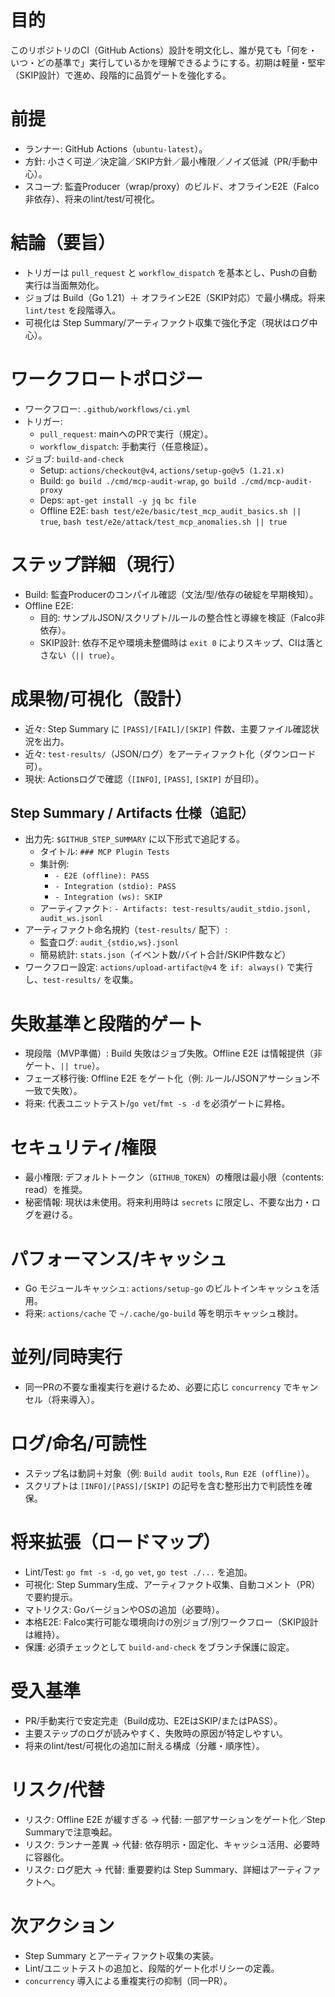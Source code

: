 # 目的

このリポジトリのCI（GitHub Actions）設計を明文化し、誰が見ても「何を・いつ・どの基準で」実行しているかを理解できるようにする。初期は軽量・堅牢（SKIP設計）で進め、段階的に品質ゲートを強化する。

# 前提

- ランナー: GitHub Actions（`ubuntu-latest`）。
- 方針: 小さく可逆／決定論／SKIP方針／最小権限／ノイズ低減（PR/手動中心）。
- スコープ: 監査Producer（wrap/proxy）のビルド、オフラインE2E（Falco非依存）、将来のlint/test/可視化。

# 結論（要旨）

- トリガーは `pull_request` と `workflow_dispatch` を基本とし、Pushの自動実行は当面無効化。
- ジョブは Build（Go 1.21）＋ オフラインE2E（SKIP対応）で最小構成。将来 `lint/test` を段階導入。
- 可視化は Step Summary/アーティファクト収集で強化予定（現状はログ中心）。

# ワークフロートポロジー

- ワークフロー: `.github/workflows/ci.yml`
- トリガー:
  - `pull_request`: mainへのPRで実行（規定）。
  - `workflow_dispatch`: 手動実行（任意検証）。
- ジョブ: `build-and-check`
  - Setup: `actions/checkout@v4`, `actions/setup-go@v5 (1.21.x)`
  - Build: `go build ./cmd/mcp-audit-wrap`, `go build ./cmd/mcp-audit-proxy`
  - Deps: `apt-get install -y jq bc file`
  - Offline E2E: `bash test/e2e/basic/test_mcp_audit_basics.sh || true`, `bash test/e2e/attack/test_mcp_anomalies.sh || true`

# ステップ詳細（現行）

- Build: 監査Producerのコンパイル確認（文法/型/依存の破綻を早期検知）。
- Offline E2E:
  - 目的: サンプルJSON/スクリプト/ルールの整合性と導線を検証（Falco非依存）。
  - SKIP設計: 依存不足や環境未整備時は `exit 0` によりスキップ、CIは落とさない（`|| true`）。

# 成果物/可視化（設計）

- 近々: Step Summary に `[PASS]/[FAIL]/[SKIP]` 件数、主要ファイル確認状況を出力。
- 近々: `test-results/`（JSON/ログ）をアーティファクト化（ダウンロード可）。
- 現状: Actionsログで確認（`[INFO]`, `[PASS]`, `[SKIP]` が目印）。

## Step Summary / Artifacts 仕様（追記）

- 出力先: `$GITHUB_STEP_SUMMARY` に以下形式で追記する。
  - タイトル: `### MCP Plugin Tests`
  - 集計例:
    - `- E2E (offline): PASS`
    - `- Integration (stdio): PASS`
    - `- Integration (ws): SKIP`
  - アーティファクト: `- Artifacts: test-results/audit_stdio.jsonl, audit_ws.jsonl`
- アーティファクト命名規約（`test-results/` 配下）:
  - 監査ログ: `audit_{stdio,ws}.jsonl`
  - 簡易統計: `stats.json`（イベント数/バイト合計/SKIP件数など）
- ワークフロー設定: `actions/upload-artifact@v4` を `if: always()` で実行し、`test-results/` を収集。

# 失敗基準と段階的ゲート

- 現段階（MVP準備）: Build 失敗はジョブ失敗。Offline E2E は情報提供（非ゲート、`|| true`）。
- フェーズ移行後: Offline E2E をゲート化（例: ルール/JSONアサーション不一致で失敗）。
- 将来: 代表ユニットテスト/`go vet`/`fmt -s -d` を必須ゲートに昇格。

# セキュリティ/権限

- 最小権限: デフォルトトークン（`GITHUB_TOKEN`）の権限は最小限（contents: read）を推奨。
- 秘密情報: 現状は未使用。将来利用時は `secrets` に限定し、不要な出力・ログを避ける。

# パフォーマンス/キャッシュ

- Go モジュールキャッシュ: `actions/setup-go` のビルトインキャッシュを活用。
- 将来: `actions/cache` で `~/.cache/go-build` 等を明示キャッシュ検討。

# 並列/同時実行

- 同一PRの不要な重複実行を避けるため、必要に応じ `concurrency` でキャンセル（将来導入）。

# ログ/命名/可読性

- ステップ名は動詞＋対象（例: `Build audit tools`, `Run E2E (offline)`）。
- スクリプトは `[INFO]/[PASS]/[SKIP]` の記号を含む整形出力で判読性を確保。

# 将来拡張（ロードマップ）

- Lint/Test: `go fmt -s -d`, `go vet`, `go test ./...` を追加。
- 可視化: Step Summary生成、アーティファクト収集、自動コメント（PR）で要約提示。
- マトリクス: GoバージョンやOSの追加（必要時）。
- 本格E2E: Falco実行可能な環境向けの別ジョブ/別ワークフロー（SKIP設計は維持）。
- 保護: 必須チェックとして `build-and-check` をブランチ保護に設定。

# 受入基準

- PR/手動実行で安定完走（Build成功、E2EはSKIP/またはPASS）。
- 主要ステップのログが読みやすく、失敗時の原因が特定しやすい。
- 将来のlint/test/可視化の追加に耐える構成（分離・順序性）。

# リスク/代替

- リスク: Offline E2E が緩すぎる → 代替: 一部アサーションをゲート化／Step Summaryで注意喚起。
- リスク: ランナー差異 → 代替: 依存明示・固定化、キャッシュ活用、必要時に容器化。
- リスク: ログ肥大 → 代替: 重要要約は Step Summary、詳細はアーティファクトへ。

# 次アクション

- Step Summary とアーティファクト収集の実装。
- Lint/ユニットテストの追加と、段階的ゲート化ポリシーの定義。
- `concurrency` 導入による重複実行の抑制（同一PR）。
